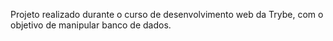 <!-- All for One-->

Projeto realizado durante o curso de desenvolvimento web da Trybe, com o objetivo de manipular banco de dados.
